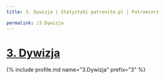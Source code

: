 ```yaml
---
title: 3. Dywizja | Statystyki patronite.pl | Patromierz

permalink: /3.Dywizja
---
```


# [3. Dywizja](https://patronite.pl/3.Dywizja)

{% include profile.md name="3.Dywizja" prefix="3" %}
